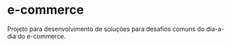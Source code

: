 # e-commerce
Projeto para desenvolvimento de soluções para desafios comuns do dia-a-dia do e-commerce.

